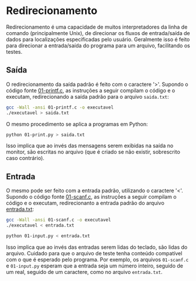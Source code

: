 Redirecionamento
================

Redirecionamento é uma capacidade de muitos interpretadores da linha de comando (principalmente Unix), de direcionar os fluxos de entrada/saída de dados para localizações especificadas pelo usuário. Geralmente isso é feito para direcionar a entrada/saída do programa para um arquivo, facilitando os testes.

Saída
-----

O redirecionamento da saída padrão é feito com o caractere '>'. Supondo o código fonte [01-printf.c](00_Saida/01-printf.c), as instruções a seguir compilam o código e o executam, redirecionando a saída padrão para o arquivo ```saida.txt```:

```bash
gcc -Wall -ansi 01-printf.c -o executavel
./executavel > saida.txt
```

O mesmo procedimento se aplica a programas em Python:

```bash
python 01-print.py > saida.txt
```

Isso implica que ao invés das mensagens serem exibidas na saída no monitor, são escritas no arquivo (que é criado se não existir, sobrescrito caso contrário).

Entrada
-------

O mesmo pode ser feito com a entrada padrão, utilizando o caractere '<'. Supondo o código fonte [01-scanf.c](02_Entrada/01-scanf.c), as instruções a seguir compilam o código e o executam, redirecionanto a entrada padrão do arquivo [entrada.txt](02_Entrada/entrada.txt):

```bash
gcc -Wall -ansi 01-scanf.c -o executavel
./executavel < entrada.txt
```

```bash
python 01-input.py < entrada.txt
```

Isso implica que ao invés das entradas serem lidas do teclado, são lidas do arquivo. Cuidado para que o arquivo de teste tenha conteúdo compatível com o que é esperado pelo programa. Por exemplo, os arquivos ```01-scanf.c``` e ```01-input.py``` esperam que a entrada seja um número inteiro, seguido de um real, seguido de um caractere, como no arquivo ```entrada.txt```.
